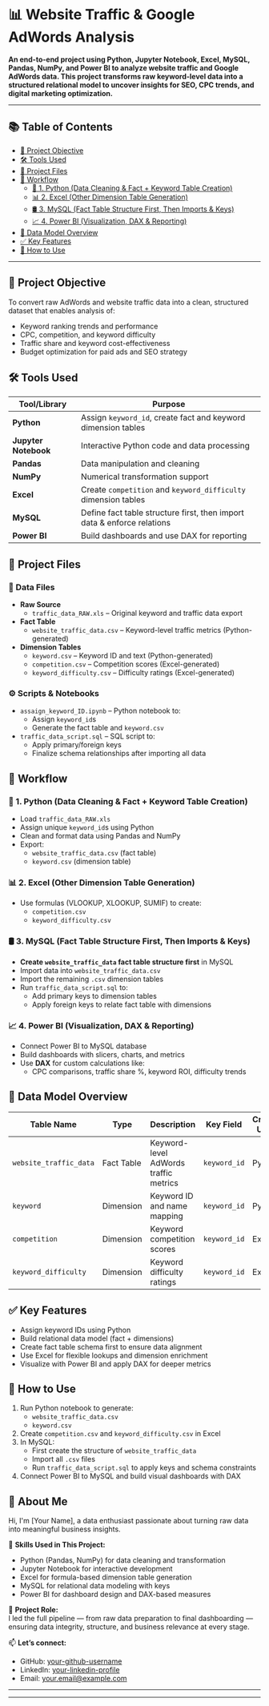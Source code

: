 # 📊 Website Traffic & Google AdWords Analysis

**An end-to-end project using Python, Jupyter Notebook, Excel, MySQL, Pandas, NumPy, and Power BI to analyze website traffic and Google AdWords data. This project transforms raw keyword-level data into a structured relational model to uncover insights for SEO, CPC trends, and digital marketing optimization.**

---

## 📚 Table of Contents

- [🎯 Project Objective](#-project-objective)
- [🛠️ Tools Used](#️-tools-used)
- [📁 Project Files](#-project-files)
- [🔄 Workflow](#-workflow)
  - [🐍 1. Python (Data Cleaning & Fact + Keyword Table Creation)](#-1-python-data-cleaning--fact--keyword-table-creation)
  - [📊 2. Excel (Other Dimension Table Generation)](#-2-excel-other-dimension-table-generation)
  - [🛢️ 3. MySQL (Fact Table Structure First, Then Imports & Keys)](#-3-mysql-fact-table-structure-first-then-imports--keys)
  - [📈 4. Power BI (Visualization, DAX & Reporting)](#-4-power-bi-visualization-dax--reporting)
- [🧩 Data Model Overview](#-data-model-overview)
- [✅ Key Features](#-key-features)
- [🚀 How to Use](#-how-to-use)

---

## 🎯 Project Objective

To convert raw AdWords and website traffic data into a clean, structured dataset that enables analysis of:
- Keyword ranking trends and performance
- CPC, competition, and keyword difficulty
- Traffic share and keyword cost-effectiveness
- Budget optimization for paid ads and SEO strategy

## 🛠️ Tools Used

| Tool/Library        | Purpose                                                                 |
|---------------------|-------------------------------------------------------------------------|
| **Python**           | Assign `keyword_id`, create fact and keyword dimension tables           |
| **Jupyter Notebook** | Interactive Python code and data processing                             |
| **Pandas**           | Data manipulation and cleaning                                          |
| **NumPy**            | Numerical transformation support                                        |
| **Excel**            | Create `competition` and `keyword_difficulty` dimension tables          |
| **MySQL**            | Define fact table structure first, then import data & enforce relations |
| **Power BI**         | Build dashboards and use DAX for reporting                              |

## 📁 Project Files

### 📄 Data Files
- **Raw Source**
  - `traffic_data_RAW.xls` – Original keyword and traffic data export  
- **Fact Table**
  - `website_traffic_data.csv` – Keyword-level traffic metrics (Python-generated)  
- **Dimension Tables**
  - `keyword.csv` – Keyword ID and text (Python-generated)  
  - `competition.csv` – Competition scores (Excel-generated)  
  - `keyword_difficulty.csv` – Difficulty ratings (Excel-generated)  

### ⚙️ Scripts & Notebooks
- `assaign_keyword_ID.ipynb` – Python notebook to:
  - Assign `keyword_id`s  
  - Generate the fact table and `keyword.csv`  
- `traffic_data_script.sql` – SQL script to:
  - Apply primary/foreign keys  
  - Finalize schema relationships after importing all data  

## 🔄 Workflow

### 🐍 1. Python (Data Cleaning & Fact + Keyword Table Creation)
- Load `traffic_data_RAW.xls`
- Assign unique `keyword_id`s using Python
- Clean and format data using Pandas and NumPy
- Export:
  - `website_traffic_data.csv` (fact table)  
  - `keyword.csv` (dimension table)

### 📊 2. Excel (Other Dimension Table Generation)
- Use formulas (VLOOKUP, XLOOKUP, SUMIF) to create:
  - `competition.csv`  
  - `keyword_difficulty.csv`

### 🛢️ 3. MySQL (Fact Table Structure First, Then Imports & Keys)
- **Create `website_traffic_data` fact table structure first** in MySQL  
- Import data into `website_traffic_data.csv`  
- Import the remaining `.csv` dimension tables  
- Run `traffic_data_script.sql` to:
  - Add primary keys to dimension tables  
  - Apply foreign keys to relate fact table with dimensions

### 📈 4. Power BI (Visualization, DAX & Reporting)
- Connect Power BI to MySQL database
- Build dashboards with slicers, charts, and metrics
- Use **DAX** for custom calculations like:
  - CPC comparisons, traffic share %, keyword ROI, difficulty trends

## 🧩 Data Model Overview

| Table Name              | Type         | Description                                | Key Field     | Created Using |
|-------------------------|--------------|--------------------------------------------|---------------|----------------|
| `website_traffic_data`  | Fact Table   | Keyword-level AdWords traffic metrics      | `keyword_id`  | Python          |
| `keyword`               | Dimension    | Keyword ID and name mapping                | `keyword_id`  | Python          |
| `competition`           | Dimension    | Keyword competition scores                 | `keyword_id`  | Excel           |
| `keyword_difficulty`    | Dimension    | Keyword difficulty ratings                 | `keyword_id`  | Excel           |

## ✅ Key Features
- Assign keyword IDs using Python  
- Build relational data model (fact + dimensions)  
- Create fact table schema first to ensure data alignment  
- Use Excel for flexible lookups and dimension enrichment  
- Visualize with Power BI and apply DAX for deeper metrics  

## 🚀 How to Use
1. Run Python notebook to generate:
   - `website_traffic_data.csv`  
   - `keyword.csv`  
2. Create `competition.csv` and `keyword_difficulty.csv` in Excel  
3. In MySQL:
   - First create the structure of `website_traffic_data`  
   - Import all `.csv` files  
   - Run `traffic_data_script.sql` to apply keys and schema constraints  
4. Connect Power BI to MySQL and build visual dashboards with DAX

## 👤 About Me

Hi, I'm [Your Name], a data enthusiast passionate about turning raw data into meaningful business insights.

🔧 **Skills Used in This Project:**
- Python (Pandas, NumPy) for data cleaning and transformation
- Jupyter Notebook for interactive development
- Excel for formula-based dimension table generation
- MySQL for relational data modeling with keys
- Power BI for dashboard design and DAX-based measures

💼 **Project Role:**  
I led the full pipeline — from raw data preparation to final dashboarding — ensuring data integrity, structure, and business relevance at every stage.

📫 **Let’s connect:**  
- GitHub: [your-github-username](https://github.com/your-github-username)  
- LinkedIn: [your-linkedin-profile](https://www.linkedin.com/in/your-linkedin-username/)  
- Email: your.email@example.com

---



---

